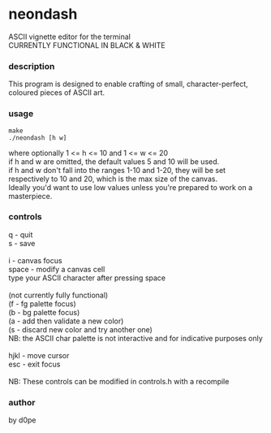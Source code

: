 # neondash
ASCII vignette editor for the terminal\
CURRENTLY FUNCTIONAL IN BLACK & WHITE

### description
This program is designed to enable crafting of small, character-perfect, coloured pieces of ASCII art.

### usage
```
make
./neondash [h w]
```
where optionally 1 <= h <= 10 and 1 <= w <= 20\
if h and w are omitted, the default values 5 and 10 will be used.\
if h and w don't fall into the ranges 1-10 and 1-20, they will be set respectively to 10 and 20, which is the max size of the canvas.\
Ideally you'd want to use low values unless you're prepared to work on a masterpiece.

### controls
q - quit\
s - save\
\
i - canvas focus\
space - modify a canvas cell\
type your ASCII character after pressing space\
\
(not currently fully functional)\
(f - fg palette focus)\
(b - bg palette focus)\
(a - add then validate a new color)\
(s - discard new color and try another one)\
NB: the ASCII char palette is not interactive and for indicative purposes only\
\
hjkl - move cursor\
esc - exit focus\
\
NB: These controls can be modified in controls.h with a recompile

### author
by d0pe
